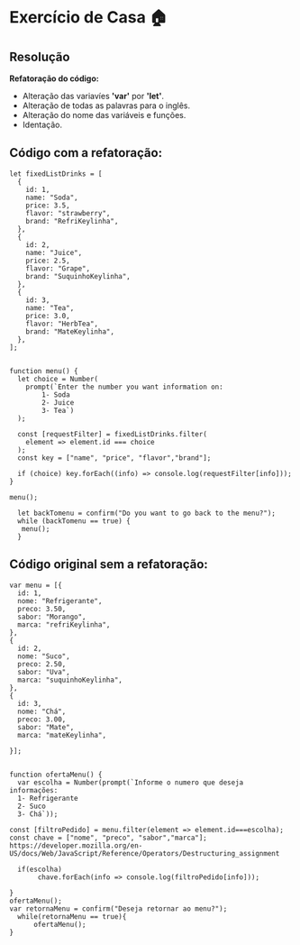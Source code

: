 
# Exercício de Casa 🏠 

## Resolução

**Refatoração do código:**

- Alteração das variavíes **'var'** por **'let'**.
- Alteração de todas as palavras para o inglês.
- Alteração do nome das variáveis e funções.
- Identação.

## Código com a refatoração:

```
let fixedListDrinks = [
  {
    id: 1,
    name: "Soda",
    price: 3.5,
    flavor: "strawberry",
    brand: "RefriKeylinha",
  },
  {
    id: 2,
    name: "Juice",
    price: 2.5,
    flavor: "Grape",
    brand: "SuquinhoKeylinha",
  },
  {
    id: 3,
    name: "Tea",
    price: 3.0,
    flavor: "HerbTea",
    brand: "MateKeylinha",
  },
];


function menu() {
  let choice = Number(
    prompt(`Enter the number you want information on:
        1- Soda
        2- Juice
        3- Tea`)
  );

  const [requestFilter] = fixedListDrinks.filter(
    element => element.id === choice
  );
  const key = ["name", "price", "flavor","brand"];

  if (choice) key.forEach((info) => console.log(requestFilter[info]));
}

menu();

  let backTomenu = confirm("Do you want to go back to the menu?");
  while (backTomenu == true) {
   menu();
  }
  ```

  ## Código original sem a refatoração:

  ```
  var menu = [{
    id: 1,
    nome: "Refrigerante",
    preco: 3.50,
    sabor: "Morango",
    marca: "refriKeylinha",
},
{
    id: 2,
    nome: "Suco",
    preco: 2.50,
    sabor: "Uva",
    marca: "suquinhoKeylinha",   
},
{
    id: 3,
    nome: "Chá",
    preco: 3.00,
    sabor: "Mate",
    marca: "mateKeylinha",
    
}];


function ofertaMenu() {
    var escolha = Number(prompt(`Informe o numero que deseja informações:
    1- Refrigerante
    2- Suco
    3- Chá`));

const [filtroPedido] = menu.filter(element => element.id===escolha);
const chave = ["nome", "preco", "sabor","marca"];
https://developer.mozilla.org/en-US/docs/Web/JavaScript/Reference/Operators/Destructuring_assignment

    if(escolha)
         chave.forEach(info => console.log(filtroPedido[info]));
    
}
ofertaMenu();
var retornaMenu = confirm("Deseja retornar ao menu?");
    while(retornaMenu == true){
        ofertaMenu();
}

```

